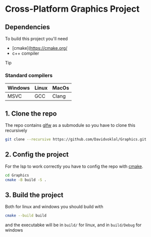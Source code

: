# Cross-Platform Graphics Project

## Dependencies
To build this project you'll need 
- [cmake](https://cmake.org/ 
- c++ compiler

>[!TIP]
> ### Standard compilers
> | Windows | Linux | MacOs |
> | ------- | ----- | ----- |
> |  MSVC   |  GCC  | Clang |


## 1. Clone the repo
The repo contains [glfw](https://www.glfw.org/download.html) as a submodule so you have to clone this recursively
```bash
git clone --recursive https://github.com/Davidvoklol/Graphics.git
```

## 2. Config the project

For the lsp to work correctly you have to config the repo with [cmake](https://cmake.org/).
```bash
cd Graphics
cmake -B build -S .
```

## 3. Build the project

Both for linux and windows you should build with
```bash
cmake --build build
```
and the executabke will be in `build/` for linux, and in `build/Debug` for windows

